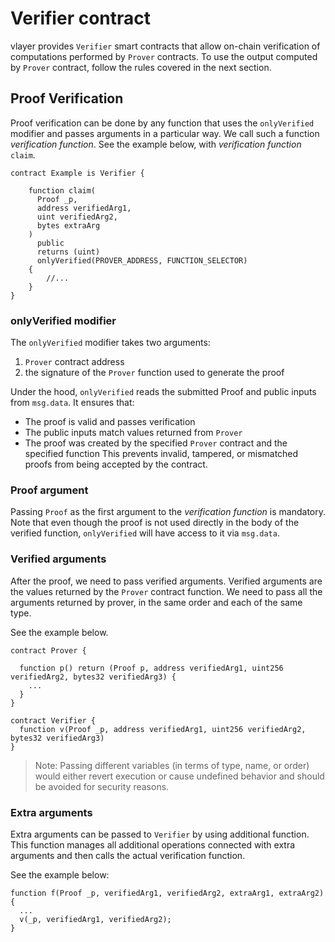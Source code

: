 # Verifier contract

vlayer provides `Verifier` smart contracts that allow on-chain verification of computations performed by `Prover` contracts. To use the output computed by `Prover` contract, follow the rules covered in the next section.

## Proof Verification 
Proof verification can be done by any function that uses the `onlyVerified` modifier and passes arguments in a particular way. We call such a function *verification function*. See the example below, with *verification function* `claim`.

```solidity
contract Example is Verifier {

    function claim(
      Proof _p, 
      address verifiedArg1, 
      uint verifiedArg2, 
      bytes extraArg
    ) 
      public 
      returns (uint)
      onlyVerified(PROVER_ADDRESS, FUNCTION_SELECTOR) 
    {
        //...
    }
}
```

<!-- FEEDBACK: how onlyVerified modifier works under the hood? It could be explained here in more details + how we defend against malicious prover?-->

### onlyVerified modifier
The `onlyVerified` modifier takes two arguments:
1. `Prover` contract address 
2. the signature of the `Prover` function used to generate the proof

Under the hood, `onlyVerified` reads the submitted Proof and public inputs from `msg.data`. It ensures that:
- The proof is valid and passes verification
- The public inputs match values returned from `Prover`
- The proof was created by the specified `Prover` contract and the specified function
This prevents invalid, tampered, or mismatched proofs from being accepted by the contract.

### Proof argument
Passing `Proof` as the first argument to the *verification function* is mandatory. Note that even though the proof is not used directly in the body of the verified function, `onlyVerified` will have access to it via `msg.data`.

### Verified arguments
After the proof, we need to pass verified arguments. Verified arguments are the values returned by the `Prover` contract function. We need to pass all the arguments returned by prover, in the same order and each of the same type.

See the example below.

```solidity
contract Prover {

  function p() return (Proof p, address verifiedArg1, uint256 verifiedArg2, bytes32 verifiedArg3) {
    ...
  }
}

contract Verifier {
  function v(Proof _p, address verifiedArg1, uint256 verifiedArg2, bytes32 verifiedArg3) 
}

```

> Note: Passing different variables (in terms of type, name, or order) would either revert execution or cause undefined behavior and should be avoided for security reasons.


### Extra arguments
Extra arguments can be passed to `Verifier` by using additional function. This function manages all additional operations connected with extra arguments and then calls the actual verification function.  

See the example below:

```solidity
function f(Proof _p, verifiedArg1, verifiedArg2, extraArg1, extraArg2) {
  ...
  v(_p, verifiedArg1, verifiedArg2);
}
```